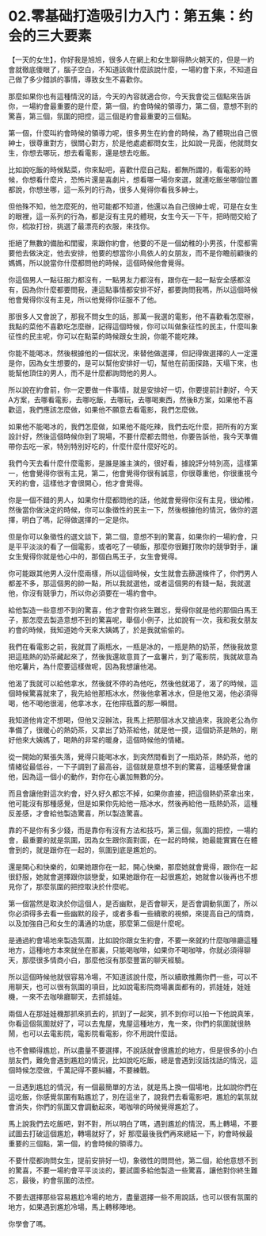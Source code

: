 # 02.零基础打造吸引力入门：第五集：约会的三大要素

【一天的女生】，你好我是旭旭，很多人在網上和女生聊得熱火朝天的，但是一約會就徹底傻眼了，腦子空白，不知道該做什麼該說什麼，一場約會下來，不知道自己做了多少錯誤的事情，導致女生不喜歡你。

那麼如果你也有這種情況的話，今天的內容就適合你，今天我會從三個點來告訴你，一場約會最重要的是什麼，第一個，約會時候的領導力，第二個，意想不到的驚喜，第三個，氛圍的把控，這三個是約會最重要的三個點。

第一個，什麼叫約會時候的領導力呢，很多男生在約會的時候，為了體現出自己很紳士，很尊重對方，很關心對方，於是他處處都問女生，比如說一見面，他就問女生，你想去哪玩，想去看電影，還是想去吃飯。

比如說吃飯的時候點菜，你來點吧，喜歡什麼自己點，都無所謂的，看電影的時候，你想看什麼片，恐怖片還是喜劇片，想看哪一場你來選，就連吃飯坐哪個位置都說，你想坐哪，這一系列的行為，很多人覺得你看我多紳士。

但他殊不知，他怎麼死的，他可能都不知道，他還以為自己很紳士呢，可是在女生的眼裡，這一系列的行為，都是沒有主見的體現，女生今天一下午，把時間交給了你，梳妝打扮，挑選了最漂亮的衣服，來找你。

拒絕了無數的備胎和閨蜜，來跟你約會，他要的不是一個幼稚的小男孩，什麼都需要他去做決定，他去安排，他要的想當你小鳥依人的女朋友，而不是你瞻前顧後的媽媽，所以說當你什麼都問他的時候，這個時候他會覺得。

你這個男人一點征服力都沒有，一點男友力都沒有，跟你在一起一點安全感都沒有，因為你什麼都要問我，連這點事情都安排不好，都要詢問我嗎，所以這個時候他會覺得你沒有主見，所以他覺得你征服不了他。

那很多人又會說了，那我不問女生的話，那萬一我選的電影，他不喜歡看怎麼辦，我點的菜他不喜歡吃怎麼辦，記得這個時候，你可以叫做象征性的民主，什麼叫象征性的民主呢，你可以在點菜的時候跟女生說，你能不能吃辣。

你能不能喝冰，然後根據他的一個狀況，來替他做選擇，但記得做選擇的人一定還是你，因為女生想要的，是可以幫他安排好一切，幫他在前面探路，天塌下來，也能幫他頂住的男人，而不是什麼都詢問他的男人。

所以說在約會前，你一定要做一件事情，就是安排好一切，你要提前計劃好，今天A方案，去哪看電影，去哪吃飯，去哪玩，去哪喝東西，然後B方案，如果他不喜歡這，我們應該怎麼做，如果他不願意去看電影，我們怎麼做。

如果他不能喝冰的，我們怎麼做，如果他不能吃辣，我們去吃什麼，把所有的方案設計好，然後這個時候你到了現場，不要什麼都去問他，你要告訴他，我今天準備帶你去吃一家，特別特別好吃的，什麼什麼什麼好吃的。

我們今天去看什麼什麼電影，是誰是誰主演的，很好看，據說評分特別高，這樣第一，他會覺得你很有主見，第二，他會覺得你很有誠意，你很尊重他，你很重視今天的約會，這樣他才會很開心，他才會覺得。

你是一個不錯的男人，如果你什麼都問他的話，他就會覺得你沒有主見，很幼稚，然後當你做決定的時候，你可以象徵性的民主一下，然後根據他的情況，做你的選擇，明白了嗎，記得做選擇的一定是你。

但是你可以象徵性的選文談下，第二個，意想不到的驚喜，如果你的一場約會，只是平平淡淡的看了一個電影，或者吃了一頓飯，那麼你很難打敗你的競爭對手，讓女生覺得你就是他心中的，那個白馬王子，女生會覺得。

你可能跟其他男人沒什麼兩樣，所以這個時候，女生就會去篩選條件了，你們男人都差不多，那這個男的帥一點，所以我就選他，或者這個男的有錢一點，我就選他，你沒有競爭力，所以你必須要在一場約會中。

給他製造一些意想不到的驚喜，他才會對你終生難忘，覺得你就是他的那個白馬王子，那怎麼去製造意想不到的驚喜呢，舉個小例子，比如說有一次，我和我女朋友約會的時候，我知道她今天來大姨媽了，於是我就偷偷的。

我們在看電影之前，我就買了兩瓶水，一瓶是冰的，一瓶是熱的奶茶，然後我故意把這瓶熱的奶茶藏起來了，然後我還故意買了一盒薯片，到了電影院，我就故意為他吃薯片，為什麼要這樣做呢，因為我想讓他渴。

他渴了我就可以給他拿水，然後就不停的為他吃，然後他就渴了，渴了的時候，這個時候驚喜就來了，我先給他那瓶冰水，然後他拿著冰水，但是他又渴，他必須得喝，他不喝他很渴，他拿冰水，在他擰瓶蓋的那一瞬間。

我知道他肯定不想喝，但他又沒辦法，我馬上把那個冰水又搶過來，我說老公為你準備了，很暖心的熱奶茶，又拿出了奶茶給他，就是他一摸，這個奶茶是熱的，剛好他來大姨媽了，喝熱的非常的暖身，這個時候他的情緒。

從一開始的緊張失落，覺得只能喝冰水，到突然間看到了一瓶奶茶，熱奶茶，他的情緒從最低谷，一下子調到了最高谷，這個就是意想不到的驚喜，這種感覺會讓他，因為這一個小的動作，對你在心裏加無數的分。

而且會讓他對這次約會，好久好久都忘不掉，如果你直接，把這個熱奶茶拿出來，他可能沒有那種感覺，但是如果你先給他一瓶冰水，然後再給他一瓶熱奶茶，這種反差感，才會給他製造驚喜，所以製造驚喜。

靠的不是你有多少錢，而是靠你有沒有方法和技巧，第三個，氛圍的把控，一場約會，最重要的就是氛圍，因為女生跟你面對面，在一起的時候，她最能實實在在體會到的，就是跟你在一起的，氛圍到底是尷尬的。

還是開心和快樂的，如果她跟你在一起，開心快樂，那麼她就會覺得，跟你在一起很舒服，她就會選擇跟你談戀愛，如果她跟你在一起很尷尬，她就會以後再也不想見你了，那麼氛圍的把控取決於什麼呢。

第一個當然是取決於你這個人，是否幽默，是否會聊天，是否會調動氛圍了，所以你必須得多去看一些幽默的段子，或者多看一些續歌的視頻，來提高自己的情商，以及加強自己和女生的溝通的功底，那麼第二個是什麼呢。

是通過約會場地來製造氛圍，比如說你跟女生約會，不要一來就約什麼咖啡廳這種地方，這種地方本來就坐在那裏，只能喝咖啡，如果你不喝咖啡，你就必須得聊天，那麼很多情商小白，那麼他沒有那麼豐富的聊天經驗。

所以這個時候他就很容易冷場，不知道該說什麼，所以續歌推薦你們一些，可以不用聊天，也可以很有氛圍的項目，比如說電影院商場裏面都有的，抓娃娃，娃娃機，一來不去咖啡廳聊天，去抓娃娃。

兩個人在那娃娃機那抓來抓去的，抓到了一起笑，抓不到你可以拍一下他說真笨，你看這個氛圍就好了，可以去鬼屋，鬼屋這種地方，鬼一來，你們的氛圍就很熱鬧，也可以去電影院，電影院看電影，你不用說什麼話。

也不會顯得尷尬，所以盡量不要選擇，不說話就會很尷尬的地方，但是很多的小白朋友們，難免會遇到尷尬的情況，比如說吃吃飯，總是會遇到沒話找話的情況，這個時候怎麼做，千萬記得不要糾纏，不要練戰。

一旦遇到尷尬的情況，有一個最簡單的方法，就是馬上換一個場地，比如說你們在這吃飯，你感覺氛圍有點尷尬了，別在這坐了，說我們去看電影吧，尷尬的氣氛就會消失，你們的氛圍又會調動起來，喝咖啡的時候覺得尷尬了。

馬上說我們去吃飯吧，對不對，所以明白了嗎，遇到尷尬的情況，馬上轉場，不要試圖去打破這個尷尬，轉場就好了，好 那麼最後我們再來總結一下，約會時候最重要的三個點，第一個，約會時候的領導力。

不要什麼都詢問女生，提前安排好一切，象徵性的問問他，第二個，給他意想不到的驚喜，不要一場約會平平淡淡的，要試圖多給他製造一些驚喜，讓他對你終生難忘，最後，約會氛圍的法控。

不要去選擇那些容易尷尬冷場的地方，盡量選擇一些不用說話，也可以很有氛圍的地方，如果遇到尷尬冷場，馬上轉移陣地。

你學會了嗎。